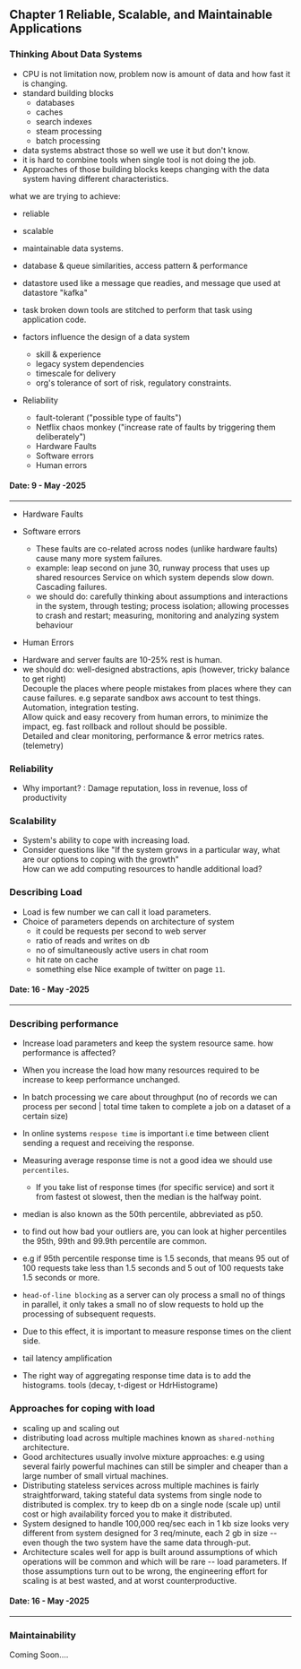 ## Chapter 1 Reliable, Scalable, and Maintainable Applications

### Thinking About Data Systems


- CPU is not limitation now, problem now is amount of data and how fast it is changing. 
- standard building blocks
  - databases
  - caches
  - search indexes
  - steam processing 
  - batch processing
- data systems abstract those so well we use it but don't know. 
- it is hard to combine tools when single tool is not doing the job.
- Approaches of those building blocks keeps changing with the data system having different characteristics.

what we are trying to achieve: 
- reliable
- scalable
- maintainable data systems.

- database & queue similarities, access pattern & performance
- datastore used like a message que readies, and message que used at datastore "kafka" 
- task broken down tools are stitched to perform that task using application code. 

* factors influence the design of a data system
  * skill & experience
  * legacy system dependencies
  * timescale for delivery
  * org's tolerance of sort of risk, regulatory constraints.

* Reliability
  * fault-tolerant ("possible type of faults")
  * Netflix chaos monkey ("increase rate of faults by triggering them deliberately")
  * Hardware Faults
  * Software errors
  * Human errors

#### Date: 9 - May -2025

---

* Hardware Faults
* Software errors
  - These faults are co-related across nodes (unlike hardware faults) cause many more system failures. 
  - example: leap second on june 30, runway process that uses up shared resources
    Service on which system depends slow down. Cascading failures.
  - we should do: carefully thinking about assumptions and interactions in the system, through testing; process isolation; allowing processes to crash and restart; measuring, monitoring and analyzing system behaviour

* Human Errors
 - Hardware and server faults are 10-25% rest is human.
 - we should do: well-designed abstractions, apis (however, tricky balance to get right)
   <br> Decouple the places where people mistakes from places where they can cause failures. e.g separate sandbox aws account to test things. 
   Automation, integration testing.
   <br> Allow quick and easy recovery from human errors, to minimize the impact, eg. fast rollback and rollout should be possible. 
   <br> Detailed and clear monitoring, performance & error metrics rates. (telemetry)

### Reliability
- Why important? : Damage reputation, loss in revenue, loss of productivity

### Scalability
- System's ability to cope with increasing load. 
- Consider questions like "If the system grows in a particular way, what are our options to coping with the growth"
  <br> How can we add computing resources to handle additional load? 

### Describing Load
- Load is few number we can call it load parameters.
- Choice of parameters depends on architecture of system
  - it could be requests per second to web server
  - ratio of reads and writes on db
  - no of simultaneously active users in chat room
  - hit rate on cache
  - something else
Nice example of twitter on page `11`. 

#### Date: 16 - May -2025

---

### Describing performance
- Increase load parameters and keep the system resource same. how performance is affected?
- When you increase the load how many resources required to be increase to keep performance unchanged. 

- In batch processing we care about throughput (no of records we can process per second | total time taken to complete a job on a dataset of a certain size)
- In online systems `respose time` is important i.e time between client sending a request and receiving the response. 
- Measuring average response time is not a good idea we should use `percentiles`. 
  - If you take list of response times (for specific service) and sort it from fastest ot slowest, then the median is the halfway point. 
- median is also known as the 50th percentile, abbreviated as p50.
- to find out how bad your outliers are, you can look at higher percentiles the 95th, 99th and 99.9th percentile are common. 
- e.g if 95th percentile response time is 1.5 seconds, that means 95 out of 100 requests take less than 1.5 seconds and 5 out of 100 requests take 1.5 seconds or more. 
- `head-of-line blocking` as a server can oly process a small no of things in parallel, it only takes a small no of slow requests to hold up the processing of subsequent requests.
- Due to this effect, it is important to measure response times on the client side. 
- tail latency amplification 
- The right way of aggregating response time data is to add the histograms. tools (decay, t-digest or HdrHistograme)

### Approaches for coping with load
- scaling up and scaling out
- distributing load across multiple machines known as `shared-nothing` architecture. 
- Good architectures usually involve mixture approaches: e.g using several fairly powerful machines can still be simpler and cheaper than a large number of small virtual machines. 
- Distributing stateless services across multiple machines is fairly straightforward, taking stateful data systems from single node to distributed is complex. try to keep db on a single node (scale up) until cost or high availability forced you to make it distributed. 
- System designed to handle 100,000 req/sec each in 1 kb size looks very different from system designed for 3 req/minute, each 2 gb in size -- even though the two system have the same data through-put.
- Architecture scales well for app is built around assumptions of which operations will be common and which will be rare -- load parameters.
  If those assumptions turn out to be wrong, the engineering effort for scaling is at best wasted, and at worst counterproductive. 

#### Date: 16 - May -2025

---

### Maintainability
Coming Soon....















